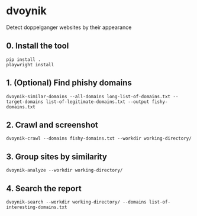 # dvoynik
Detect doppelganger websites by their appearance

## 0. Install the tool
```
pip install .
playwright install
```

## 1. (Optional) Find phishy domains
```
dvoynik-similar-domains --all-domains long-list-of-domains.txt --target-domains list-of-legitimate-domains.txt --output fishy-domains.txt
```

## 2. Crawl and screenshot
```
dvoynik-crawl --domains fishy-domains.txt --workdir working-directory/
```


## 3. Group sites by similarity
```
dvoynik-analyze --workdir working-directory/
```


## 4. Search the report
```
dvoynik-search --workdir working-directory/ --domains list-of-interesting-domains.txt
```
